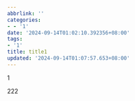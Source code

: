 ```yaml
---
abbrlink: ''
categories:
- - '1'
date: '2024-09-14T01:02:10.392356+08:00'
tags:
- '1'
title: title1
updated: '2024-09-14T01:07:57.653+08:00'
---
```

1

222
